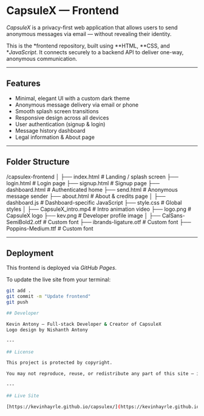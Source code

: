 # CapsuleX — Frontend

*CapsuleX* is a privacy-first web application that allows users to send anonymous messages via email — without revealing their identity.

This is the *frontend repository, built using **HTML, **CSS, and **JavaScript*. It connects securely to a backend API to deliver one-way, anonymous communication.

---

## Features

- Minimal, elegant UI with a custom dark theme  
- Anonymous message delivery via email or phone  
- Smooth splash screen transitions  
- Responsive design across all devices  
- User authentication (signup & login)  
- Message history dashboard  
- Legal information & About page  

---

## Folder Structure

/capsulex-frontend
│
├── index.html              # Landing / splash screen
├── login.html              # Login page
├── signup.html             # Signup page
├── dashboard.html          # Authenticated home
├── send.html               # Anonymous message sender
├── about.html              # About & credits page
│
├── dashboard.js            # Dashboard-specific JavaScript
├── style.css               # Global styles
│
├── CapsuleX_intro.mp4      # Intro animation video
├── logo.png                # CapsuleX logo
├── kev.png                 # Developer profile image
│
├── CalSans-SemiBold2.otf   # Custom font
├── ibrands-ligature.otf    # Custom font
├── Poppins-Medium.ttf      # Custom font

---

## Deployment

This frontend is deployed via *GitHub Pages*.

To update the live site from your terminal:

```bash
git add .
git commit -m "Update frontend"
git push

## Developer

Kevin Antony — Full-stack Developer & Creator of CapsuleX  
Logo design by Nishanth Antony

---

## License

This project is protected by copyright.

You may not reproduce, reuse, or redistribute any part of this site — including its HTML, CSS, JavaScript, fonts, or visual design — without prior written permission from the creator.

---

## Live Site

[https://kevinhayrle.github.io/capsulex/](https://kevinhayrle.github.io/capsulex/)



